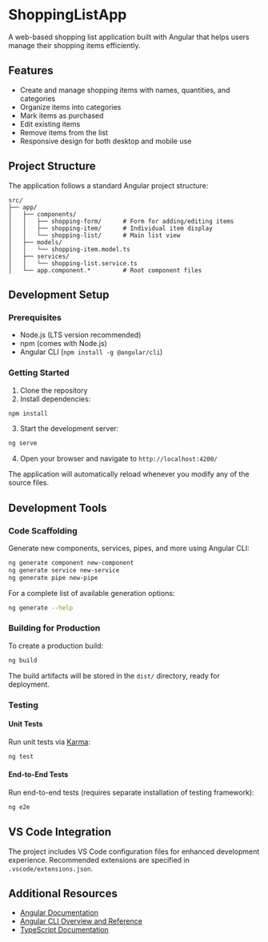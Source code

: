 # ShoppingListApp

A web-based shopping list application built with Angular that helps users manage their shopping items efficiently.

## Features

- Create and manage shopping items with names, quantities, and categories
- Organize items into categories
- Mark items as purchased
- Edit existing items
- Remove items from the list
- Responsive design for both desktop and mobile use

## Project Structure

The application follows a standard Angular project structure:

```
src/
├── app/
│   ├── components/
│   │   ├── shopping-form/      # Form for adding/editing items
│   │   ├── shopping-item/      # Individual item display
│   │   └── shopping-list/      # Main list view
│   ├── models/
│   │   └── shopping-item.model.ts
│   ├── services/
│   │   └── shopping-list.service.ts
│   └── app.component.*         # Root component files
```

## Development Setup

### Prerequisites

- Node.js (LTS version recommended)
- npm (comes with Node.js)
- Angular CLI (`npm install -g @angular/cli`)

### Getting Started

1. Clone the repository
2. Install dependencies:
```bash
npm install
```

3. Start the development server:
```bash
ng serve
```

4. Open your browser and navigate to `http://localhost:4200/`

The application will automatically reload whenever you modify any of the source files.

## Development Tools

### Code Scaffolding

Generate new components, services, pipes, and more using Angular CLI:

```bash
ng generate component new-component
ng generate service new-service
ng generate pipe new-pipe
```

For a complete list of available generation options:
```bash
ng generate --help
```

### Building for Production

To create a production build:

```bash
ng build
```

The build artifacts will be stored in the `dist/` directory, ready for deployment.

### Testing

#### Unit Tests

Run unit tests via [Karma](https://karma-runner.github.io):

```bash
ng test
```

#### End-to-End Tests

Run end-to-end tests (requires separate installation of testing framework):

```bash
ng e2e
```

## VS Code Integration

The project includes VS Code configuration files for enhanced development experience. Recommended extensions are specified in `.vscode/extensions.json`.

## Additional Resources

- [Angular Documentation](https://angular.dev)
- [Angular CLI Overview and Reference](https://angular.dev/tools/cli)
- [TypeScript Documentation](https://www.typescriptlang.org/docs/)
